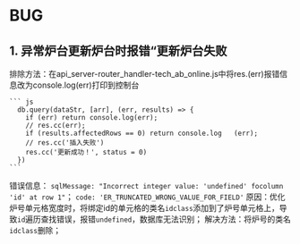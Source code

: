 # BUG

## 1. 异常炉台更新炉台时报错“更新炉台失败

排除方法：在api_server-router_handler-tech_ab_online.js中将res.(err)报错信息改为console.log(err)打印到控制台

    ``` js
      db.query(dataStr, [arr], (err, results) => {
        if (err) return console.log(err);
        // res.cc(err);
        if (results.affectedRows == 0) return console.log   (err);
        // res.cc('插入失败')
        res.cc('更新成功！', status = 0)
      })
    ```

错误信息：
      `sqlMessage: "Incorrect integer value: 'undefined' focolumn 'id' at row 1"`；
      ` code: 'ER_TRUNCATED_WRONG_VALUE_FOR_FIELD' `
原因：优化炉号单元格宽度时，将绑定id的单元格的类名`idclass`添加到了炉号单元格上，导致`id`遍历查找错误，报错`undefined`，数据库无法识别；
解决方法：将炉号的类名`idclass`删除；
